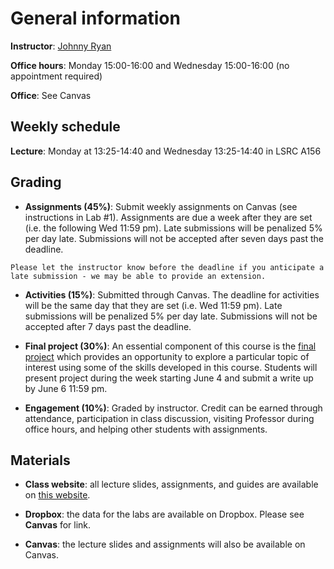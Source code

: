 # General information

**Instructor**: [Johnny Ryan](https://nicholas.duke.edu/people/faculty/ryan)

**Office hours**: Monday 15:00-16:00 and Wednesday 15:00-16:00 (no appointment required)

**Office**: See Canvas

## Weekly schedule

**Lecture**: Monday at 13:25-14:40 and Wednesday 13:25-14:40 in LSRC A156

## Grading

* **Assignments (45%)**: Submit weekly assignments on Canvas (see instructions in Lab #1). Assignments are due a week after they are set (i.e. the following Wed 11:59 pm). Late submissions will be penalized 5% per day late. Submissions will not be accepted after seven days past the deadline. 

```{note}
Please let the instructor know before the deadline if you anticipate a late submission - we may be able to provide an extension.
```

* **Activities (15%)**: Submitted through Canvas. The deadline for activities will be the same day that they are set (i.e. Wed 11:59 pm). Late submissions will be penalized 5% per day late. Submissions will not be accepted after 7 days past the deadline.
    
* **Final project (30%)**: An essential component of this course is the [final project](../course-info/final-project.md) which provides an opportunity to explore a particular topic of interest using some of the skills developed in this course. Students will present project during the week starting June 4 and submit a write up by June 6 11:59 pm.
    
* **Engagement (10%)**: Graded by instructor. Credit can be earned through attendance, participation in class discussion, visiting Professor during office hours, and helping other students with assignments. 

## Materials

* **Class website**: all lecture slides, assignments, and guides are available on [this website](../intro.md).


* **Dropbox**: the data for the labs are available on Dropbox. Please see **Canvas** for link.


* **Canvas**: the lecture slides and assignments will also be available on Canvas.
